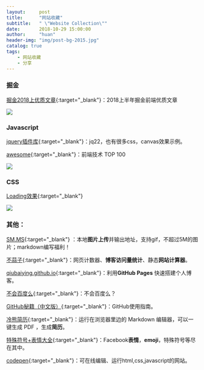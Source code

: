 ```yaml
---
layout:     post
title:      "网站收藏"
subtitle:   " \"Website Collection\""
date:       2018-10-29 15:00:00
author:     "huan"
header-img: "img/post-bg-2015.jpg"
catalog: true
tags:
    - 网站收藏
    - 分享
---
```

### 掘金

[掘金2018上优质文章](https://juejin.im/post/5b3adfe2e51d4555b17e85df){:target="_blank"}：2018上半年掘金前端优质文章

![](https://i.loli.net/2018/10/30/5bd7c105ad755.jpg)

### Javascript

[jquery插件库](http://www.jq22.com/){:target="_blank"}：jq22，也有很多css，canvas效果示例。

[awesome](https://www.awesomes.cn/rank?sort=hot){:target="_blank"}：前端技术 TOP 100


![](https://i.loli.net/2018/10/30/5bd7c105ad755.jpg)

### CSS

[Loading效果](http://sherlocked93.club/vue-style-codebase/loadingAnimation){:target="_blank"}


![](https://i.loli.net/2018/10/30/5bd7c105ad755.jpg)

### 其他：

[SM.MS](https://sm.ms/){:target="_blank"} ：本地**图片上传**并输出地址，支持gif，不超过5M的图片；markdown编写福利！

[不蒜子](http://busuanzi.ibruce.info/){:target="_blank"}：网页计数器、**博客访问量统计**、静态**网站计算器**。

[qiubaiying.github.io](https://github.com/qiubaiying/qiubaiying.github.io){:target="_blank"}：利用**GitHub Pages** 快速搭建个人博客。

[不会百度么](http://buhuibaidu.me/){:target="_blank"}：不会百度么？

[GitHub秘籍（中文版）](https://www.kancloud.cn/thinkphp/github-tips/37891){:target="_blank"}：GitHub使用指南。

[冷熊简历](http://cv.ftqq.com/#){:target="_blank"}：运行在浏览器里边的 Markdown 编辑器，可以一键生成 PDF ，生成**简历**。

[特殊符号+表情大全](http://cn.piliapp.com/facebook-symbols/){:target="_blank"}：Facebook**表情**，**emoji**，特殊符号等尽在其中。

[codepen](https://codepen.io/){:target="_blank"}：可在线编辑、运行html,css,javascript的网站。







